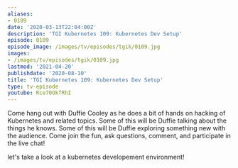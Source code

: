 ```yaml
---
aliases:
- 0109
date: '2020-03-13T22:04:00Z'
description: 'TGI Kubernetes 109: Kubernetes Dev Setup'
episode: 0109
episode_image: /images/tv/episodes/tgik/0109.jpg
images:
- /images/tv/episodes/tgik/0109.jpg
lastmod: '2021-04-20'
publishdate: '2020-08-10'
title: 'TGI Kubernetes 109: Kubernetes Dev Setup'
type: tv-episode
youtube: Rce70OkfRhI
---
```


Come hang out with Duffie Cooley as he does a bit of hands on hacking of Kubernetes and related topics. Some of this will be Duffie talking about the things he knows. Some of this will be Duffie exploring something new with the audience. Come join the fun, ask questions, comment, and participate in the live chat!

let&#39;s take a look at a kubernetes developement environment!